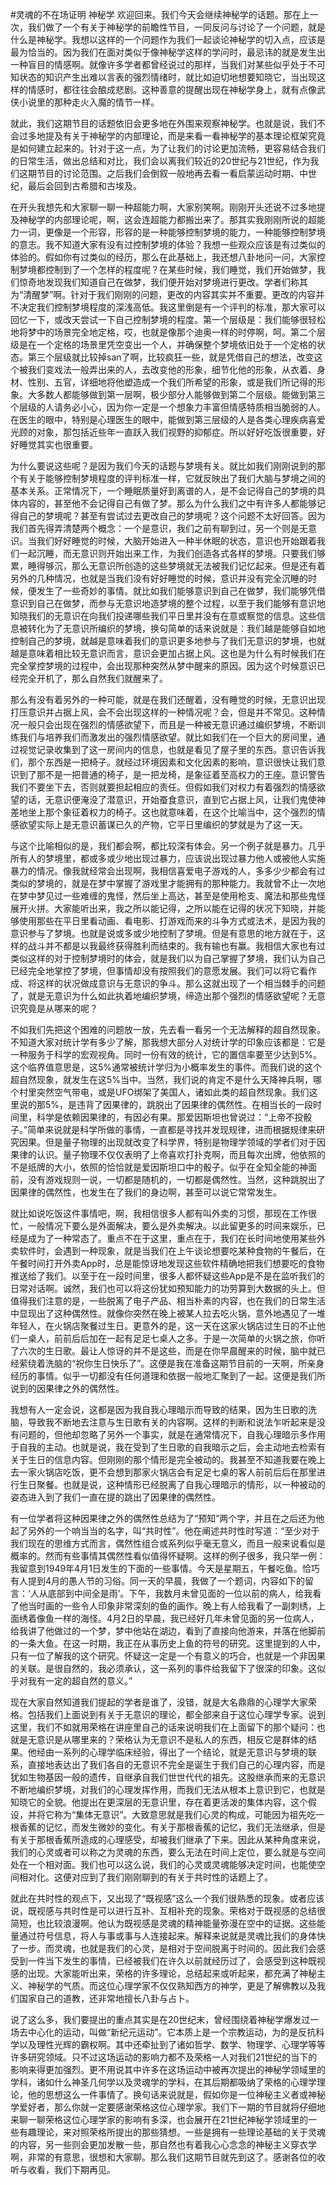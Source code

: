 #灵魂的不在场证明 神秘学
欢迎回来。我们今天会继续神秘学的话题。那在上一次，我们做了一个有关于神秘学的前瞻性节目，一同反问与讨论了一个问题，就是什么是神秘学。我想以这样的一个问题作为我们一起谈论神秘学的切入点，应该是最为恰当的。因为我们在面对类似于像神秘学这样的学问时，最忌讳的就是发生出一种盲目的情感啊。就像许多学者都曾经说过的那样，当我们对某些似乎处于不可知状态的知识产生出难以言表的强烈情绪时，就比如迫切地想要知晓它，当出现这样的情感时，都往往会酿成悲剧。这种善意的提醒出现在神秘学身上，就有点像武侠小说里的那种走火入魔的情节一样。

就此，我们这期节目的话题依旧会更多地在外围来观察神秘学。也就是说，我们不会过多地提及有关于神秘学的内部理论，而是来看一看神秘学的基本理论框架究竟是如何建立起来的。针对于这一点，为了让我们的讨论更加流畅，更容易结合我们的日常生活，做出总结和对比，我们会以离我们较近的20世纪与21世纪，作为我们这期节目的讨论范围。之后我们会倒叙一般地再去看一看启蒙运动时期、中世纪，最后会回到古希腊和古埃及。

在开头我想先和大家聊一聊一种超能力啊，大家别笑啊。刚刚开头还说不过多地提及神秘学的内部理论呢，啊，这会连超能力都搬出来了。那其实我刚刚所说的超能力一词，更像是一个形容，形容的是一种能够控制梦境的能力，一种能够控制梦境的意志。我不知道大家有没有过控制梦境的体验？我想一些观众应该是有过类似的体验的。假如你有过类似的经历，那么在此基础上，我还想八卦地问一问，大家控制梦境都控制到了一个怎样的程度呢？在某些时候，我们睡觉，我们开始做梦，我们惊奇地发现我们知道自己在做梦，我们便开始对梦境进行更改。学者们称其为“清醒梦”啊。针对于我们刚刚的问题，更改的内容其实并不重要。更改的内容并不决定我们控制梦境程度的深浅高低。我这里倒是有一个评判的标准，那大家可以回忆一下，或改天尝试一下自己控制梦境的程度。第一个层级是：我们能够很轻松地将梦中的场景完全地定格，哎，也就是像那个迪奥一样的时停啊，呵。第二个层级是在一个定格的场景里凭空变出一个人，并确保整个梦境依旧处于一个定格的状态。第三个层级就比较掉san了啊，比较疯狂一些，就是凭借自己的想法，改变这个被我们变戏法一般弄出来的人，去改变他的形象，细节化他的形象，从衣着、身材、性别、五官，详细地将他塑造成一个我们所希望的形象，或是我们所记得的形象。大多数人都能够做到第一层啊，极少部分人能够做到第二个层级。能做到第三个层级的人请务必小心，因为你一定是一个想象力丰富但情感特质相当脆弱的人。在医生的眼中，特别是心理医生的眼中，能做到第三层级的人是各类心理疾病喜爱光顾的对象，那包括近些年一直跃入我们视野的抑郁症。所以好好吃饭很重要，好好睡觉其实也很重要。

为什么要说这些呢？是因为我们今天的话题与梦境有关。就比如我们刚刚说到的那个有关于能够控制梦境程度的评判标准一样，它就反映出了我们大脑与梦境之间的基本关系。正常情况下，一个睡眠质量好到离谱的人，是不会记得自己的梦境的具体内容的，甚至他不会记得自己有做了梦。那么为什么我们之中有许多人都能够记得自己的梦境呢？甚至有尝试过去更改自己的梦境呢？这个问题不太好回答。因为我们首先得弄清楚两个概念：一个是意识，我们之前有聊到过，另一个则是无意识。当我们好好睡觉的时候，大脑开始进入一种半休眠的状态，意识也开始跟着我们一起沉睡，而无意识则开始出来工作，为我们创造各式各样的梦境。只要我们够累，睡得够沉，那么无意识所创造的这些梦境就无法被我们记忆起来。但是还有着另外的几种情况，也就是当我们没有好好睡觉的时候，意识并没有完全沉睡的时候，便发生了一些奇妙的事情。就比如我们能够意识到自己在做梦，我们能够凭借意识到自己在做梦，而参与无意识地造梦境的整个过程，以至于我们能够有意识地知晓我们的无意识在向我们投递哪些我们平日里并没有在意或察觉的信息。这些信息被转化为了无意识所编织的梦境，换句简单的话来说就是：我们越是能够自如地控制自己的梦境，就越是意味着我们的意识更多地参与了我们无意识的梦境，也就越是意味着相比较无意识而言，意识会更加占据上风。这也是为什么有时候我们在完全掌控梦境的过程中，会出现那种突然从梦中醒来的原因。因为这个时候意识已经完全开机了，那么自然我们就醒来了。

那么有没有着另外的一种可能，就是在我们还醒着，没有睡觉的时候，无意识出现打压意识并占据上风，会不会出现这样的一种情况呢？会，但是并不常见。这种情况一般只会出现在强烈的情感欲望下，而且是一种被无意识通过编织梦境，不断训练我们与培养我们而激发出的强烈情感欲望。就比如我们在一个巨大的房间里，通过视觉记录收集到了这一房间内的信息，也就是看见了屋子里的东西。意识告诉我们，那个东西是一把椅子。就经过环境因素和文化因素的影响，意识很快让我们意识到了那不是一把普通的椅子，是一把龙椅，是象征着至高权力的王座。意识警告我们不要坐下去，否则就要担起相应的责任。但假如我们对权力有着强烈的情感欲望的话，无意识便淹没了潜意识，开始蚕食意识，直到它占据上风，让我们鬼使神差地坐上那个象征着权力的椅子。这也就意味着，在这个比喻当中，这个强烈的情感欲望实际上是无意识蓄谋已久的产物，它平日里编织的梦就是为了这一天。

与这个比喻相似的是，我们都会啊，都比较深有体会。另一个例子就是暴力。几乎所有人的梦境里，都或多或少地出现过暴力，应该说出现过暴力他人或被他人实施暴力的情况。像我就经常会出现啊，我相信喜爱电子游戏的人，多多少少都会有过类似的梦境的，就是在梦中掌握了游戏里才能拥有的那种能力。我就曾不止一次地在梦中梦见过一些难缠的鬼怪，然后坐上高达，甚至是使用枪支、魔法和那些鬼怪展开火拼。大家能听出来，我之所以能记得，之所以能在记得的状况下知晓，并能够使用那些在平日里看动画、看电影、打游戏而来的斗争方式或法术，是因为我的意识参与了梦境。也就是说或多或少地控制了梦境。但是有意思的地方就在于，这样的战斗并不都是以我最终获得胜利而结束的。我有输也有赢。我相信大家也有过类似这样的对于控制梦境时的体会，就是我们以为自己掌握了梦境，我们认为自己已经完全地掌控了梦境，但事情却没有按照我们的意愿发展。我们可以将它看作成、将这样的状况做成意识与无意识的争斗。那么这就出现了一个相当棘手的问题了，就是无意识为什么如此执着地编织梦境，缔造出那个强烈的情感欲望呢？无意识究竟是从哪来的呢？

不如我们先把这个困难的问题放一放，先去看一看另一个无法解释的超自然现象。不知道大家对统计学有多少了解，那我想大部分人对统计学的印象应该都是：它是一种服务于科学的宏观视角。同时一份有效的统计，它的置信率要至少达到5%。这个临界值意思是，这5%通常被统计学归为小概率发生的事件。而我们说的这个超自然现象，就发生在这5%当中。当然，我们说的肯定不是什么天降神兵啊，哪个村里突然空气带电，或是UFO绑架了美国人，诸如此类的超自然现象。我们这里说的那5%，是违背了因果律的，跳脱出了因果律的偶然性。在相当长的一段时间里，科学是依赖因果律的，有因必有果。那爱因斯坦也曾说过：“上帝不投骰子。”简单来说就是科学所做的事情，一直都是寻找并发现规律，进而根据规律来研究因果。但是量子物理的出现就改变了科学界，特别是物理学领域的学者们对于因果律的认识。量子物理不仅仅表明了上帝喜欢打扑克啊，而且每次出牌，他依照的不是纸牌的大小，依照的恰恰就是爱因斯坦口中的骰子。似乎在全知全能的神面前，没有游戏规则一说，一切都是随机的，一切都是偶然性。当然，这种跳脱出了因果律的偶然性，也发生在了我们的身边啊，甚至可以说它常常发生。

就比如说吃饭这件事情吧，啊，我相信很多人都有叫外卖的习惯，那现在工作很忙，一般情况下要么是外面解决，要么是外卖解决。以此留更多的时间来娱乐，已经是成为了一种常态了。重点不在于这里，重点在于，我们在长时间地使用某些外卖软件时，会遇到一种现象，就是当我们在上午谈论想要吃某种食物的午餐后，在午餐时间打开外卖App时，总是能惊讶地发现这些软件精确地把我们想要吃的食物推送给了我们。以至于在一段时间里，很多人都怀疑这些App是不是在监听我们的日常对话啊。诚然，我们也可以将这份犹如预知能力的功劳算到大数据的头上。但值得我们注意的是，一些脱离了电子产品、相当朴素的内容，也在我们的日常生活中显现出了这种偶然性。就像你突然在晚上被某人拉去吃火锅，意外地遇见了一堆年轻人，在火锅店聚餐过生日。更意外的是，这一天在这家火锅店过生日的不止他们一桌人，前前后后加在一起有足足七桌人之多。于是一次简单的火锅之旅，你听了六次的生日歌。最让人惊讶的并不是这些，而是在你早晨醒来的时候，脑中就已经萦绕着洗脑的“祝你生日快乐了”。这便是我在准备这期节目前的一天啊，所亲身经历的事情。似乎一切都没有任何道理和依据一般地汇聚到了一起。这便是我们所说到的因果律之外的偶然性。

我想有人一定会说，这都是因为我自我心理暗示而导致的结果，因为生日歌的洗脑，导致我不断地去注意与生日歌有关的内容啊。这样的判断和说法乍听起来是没有问题的，但他却忽略了另外一个事实，就是在通常情况下，自我心理暗示多作用于自我的主动。也就是说，我在受到了生日歌的自我暗示之后，会主动地去检索有关于生日的信息内容。但刚刚的那个情形是完全被动的。我甚至不知道我要在晚上去一家火锅店吃饭，更不会想到那家火锅店会有足足七桌的客人前前后后在那里进行生日聚餐。也就是说，这种情形已经脱离了自我心理暗示的情形，以一种被动的姿态进入到了我们一直在提的跳出了因果律的偶然性。

有一位学者将这种因果律之外的偶然性总结为了“预知”两个字，并且在之后还为他起了另外的一个响当当的名字，叫“共时性”。他在阐述共时性时写道：“至少对于我们现在的思维方式而言，偶然性组合或系列似乎毫无意义，而且一般来说看似是概率的。然而有些事情其偶然性看似值得怀疑啊。这样的例子很多，我只举一例：我留意到1949年4月1日发生的下面的一些事情。今天是星期五，午餐吃鱼。恰巧有人提到4月的愚人节的习俗。同一天的早晨，我做了一个题词，内容如下的留言：‘人从底部到中间全是雨’。下午，我数月未曾见面的一位以前的病人，给我看了他当时画的一些令人印象非常深刻的鱼的画作。晚上有人给我看了一副刺绣，上面绣着像鱼一样的海怪。4月2日的早晨，我已经好几年未曾见面的另一位病人，给我讲了他做过的一个梦，梦中他站在湖边，看到了直接向他游来，并落在他脚前的一条大鱼。在这一时期，我正在从事历史上鱼的符号的研究。这里提到的人中，只有一位了解我的这个研究。怀疑这一定是一个有意义的巧合，也就是一个非因果的关联。是很自然的，我必须承认，这一系列的事件给我留下了很深的印象。这似乎对我有一定的超自然的意义。”

现在大家自然知道我们提起的学者是谁了，没错，就是大名鼎鼎的心理学大家荣格。包括我们上面说到有关于无意识的理论，都全部来自于这位心理学专家。说到这里，我们不如就用荣格在讲座里自己的话来说明我们在上面留下的那个疑问：也就是无意识是从哪里来的？荣格认为无意识不是私人的东西，相反它是群体的结果。他经由一系列的心理学临床经验，得出了一个结论，就是无意识与梦境的联系，直接地表达出了我们各自的无意识不完全是诞生于我们自己的心理内容，而是犹如生物基因一般的遗传，自继承自我们世世代代的祖先。这股继承而来的无意识不断地编织梦境，对我们的心理发挥作用，而我们无法从根本上意识到它，也就是知晓它的全貌。他提出在更深层的无意识里，存在着更活泼的集体内容，这个假设，并将它称为“集体无意识”。大致意思就是我们心灵的构成，可能因为祖先吃一根香蕉的记忆，而发生微妙的变化。有关于那根香蕉的记忆，我们无法继承，但是有关于那根香蕉所造成的心理感受，却被我们继承了下来。因此从某种角度来说，我们的心灵或者可以称之为灵魂的东西，要么无法在时间上定位，要么就是与空间处在一个相对面。我们也可以这么说，我们的心灵或灵魂能够决定时间，也能使空间相对化。这便对应到了我们刚刚聊到的有关于共时性的话题上了。

就此在共时性的观点下，又出现了“既视感”这么一个我们很熟悉的现象。或者应该说，既视感与共时性是可以进行互补、互相补充的现象。荣格对于既视感的总结很简短，也比较浪漫啊。他认为既视感是灵魂的精神能量弥漫在空中的证据。这些能量通过符号信息，将人与事或事与人连接起来。解释来说就是灵魂比我们的身体快了一步。而灵魂，也就是我们的心灵，是相对于空间脱离于时间的。因此我们会感受到一件当下发生的事情，已经被我们在许久以前就经历过了，会感受到这种既视感的出现。大家能听出来，荣格的许多理论，总结起来或听起来，都充满了神秘主义、神秘学的气质。而这位心理学家不仅仅熟知西方的神学，更是了解佛教以及我们国家自己的道教，还非常地擅长八卦与占卜。

说了这么多，我们要提出的重点其实是在20世纪末，曾经围绕着神秘学爆发过一场去中心化的运动，叫做“新纪元运动”。它本质上是一个宗教运动，为的是反抗科学以及理性光辉的霸权啊。其中还牵扯到了诸如哲学、数学、物理学、心理学等等许多研究领域。只不过这场运动的影响力都不及荣格一人对我们21世纪的当下的影响来得更加强烈。更不用说其中许多在这场运动中被再次提出的神秘学领域里的学科，诸如什么神圣几何学以及灵魂学的学科，在其后期都吸纳了荣格的心理学理论，他的思想这么一件事情了。换句话来说就是，假如你是一位神秘主义者或神秘学爱好者，那么你就一定要感谢荣格这位心理学家。我们下一期的节目就将仔细地来聊一聊荣格这位心理学家的影响有多深，也会展开在21世纪神秘学领域里的一些有趣理论，来对照荣格所提出的那些猜想。一些是拥有一些理论基础的关于灵魂的内容，另一些则会更加发散一些，那自然也有着我心心念念的神秘主义穿衣学啊，非常的有意思，很想和大家聊。那么我们这期节目就先到这了。感谢各位的收听与收看，我们下期再见。